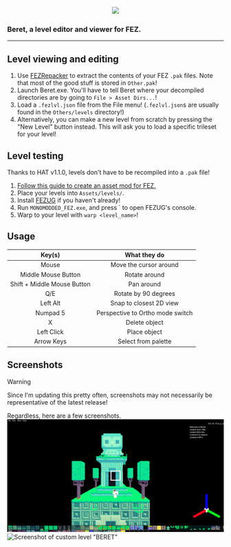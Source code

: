<p align="center">
  <img src="https://raw.githubusercontent.com/edintomato2/Beret/master/Assets/logo.png" width="500"/>
</p>

### Beret, a level editor and viewer for FEZ.
---
Level viewing and editing
---
1. Use [FEZRepacker](https://github.com/FEZModding/FEZRepacker) to extract the contents of your FEZ `.pak` files. Note that most of the good stuff is stored in `Other.pak`!
2. Launch Beret.exe. You'll have to tell Beret where your decompiled directories are by going to `File > Asset Dirs...`!
3. Load a `.fezlvl.json` file from the File menu! (`.fezlvl.json`s are usually found in the `Others/levels` directory!)
4. Alternatively, you can make a new level from scratch by pressing the "New Level" button instead. This will ask you to load a specific trileset for your level!

Level testing
---
Thanks to HAT v1.1.0, levels don't have to be recompiled into a `.pak` file!

1. [Follow this guide to create an asset mod for FEZ.](https://github.com/FEZModding/HAT/blob/main/Docs/createmods.md)
2. Place your levels into `Assets/levels/`.
3. Install [FEZUG](https://github.com/FEZModding/FEZUG) if you haven't already!
4. Run `MONOMODDED_FEZ.exe`, and press ` to open FEZUG's console.
5. Warp to your level with `warp <level_name>`!

Usage
---
|Key(s)|What they do|
|:---:|:---:|
| Mouse | Move the cursor around |
| Middle Mouse Button | Rotate around 
| Shift + Middle Mouse Button | Pan around |
| Q/E | Rotate by 90 degrees|
| Left Alt | Snap to closest 2D view | 
| Numpad 5 | Perspective to Ortho mode switch |
| X | Delete object |
| Left Click | Place object |
| Arrow Keys | Select from palette |


Screenshots
---
> [!WARNING]
> Since I'm updating this pretty often, screenshots may not necessarily be representative of the latest release!

Regardless, here are a few screenshots.
![Screenshot of level "OWL"](https://github.com/edinosma/Beret/blob/master/github/beret_screenshot.png?raw=true)
![Screenshot of custom level "BERET"](https://github.com/edintomato2/Beret/blob/master/github/beret_logo_wall.png?raw=true)
